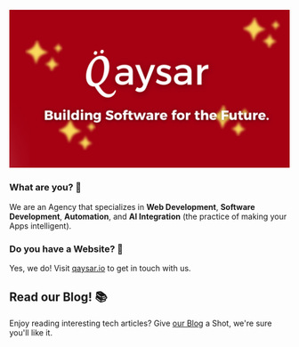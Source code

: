 ![This is who we are.](qaysar-preview.png)

### What are you? 🤔

We are an Agency that specializes in **Web Development**, **Software Development**, **Automation**, and **AI Integration** (the practice of making your Apps intelligent).

### Do you have a Website? 🧐

Yes, we do! Visit [qaysar.io](https://qaysar.io) to get in touch with us.

## Read our Blog! 📚

Enjoy reading interesting tech articles? Give [our Blog](https://www.qaysar.io/blog) a Shot, we're sure you'll like it.
